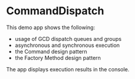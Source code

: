 CommandDispatch
===============

This demo app shows the following:
- usage of GCD dispatch queues and groups
- asynchronous and synchronous execution
- the Command design pattern
- the Factory Method design pattern

The app displays execution results in the console.
